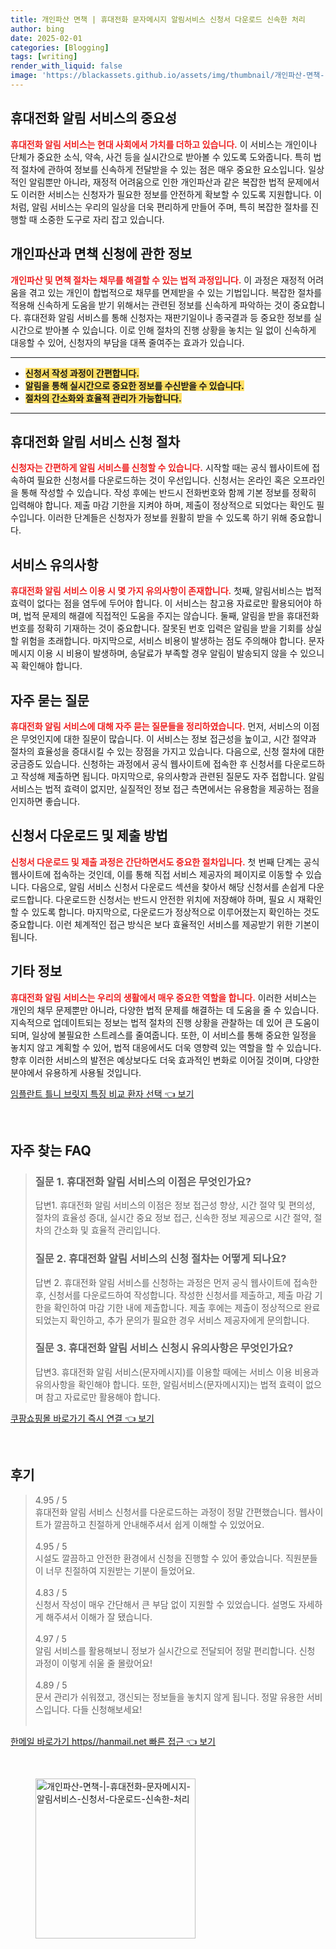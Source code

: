 ```yaml
---
title: 개인파산 면책 | 휴대전화 문자메시지 알림서비스 신청서 다운로드 신속한 처리
author: bing
date: 2025-02-01
categories: [Blogging]
tags: [writing]
render_with_liquid: false
image: 'https://blackassets.github.io/assets/img/thumbnail/개인파산-면책-|-휴대전화-문자메시지-알림서비스-신청서-다운로드-신속한-처리.webp'
---
```



<h2 id='휴대전화_알림_서비스의_중요성'>휴대전화 알림 서비스의 중요성</h2>

<p><b><span style="color: #ee2323;">휴대전화 알림 서비스는 현대 사회에서 가치를 더하고 있습니다.</span></b> 이 서비스는 개인이나 단체가 중요한 소식, 약속, 사건 등을 실시간으로 받아볼 수 있도록 도와줍니다. 특히 법적 절차에 관하여 정보를 신속하게 전달받을 수 있는 점은 매우 중요한 요소입니다. 일상적인 알림뿐만 아니라, 재정적 어려움으로 인한 개인파산과 같은 복잡한 법적 문제에서도 이러한 서비스는 신청자가 필요한 정보를 안전하게 확보할 수 있도록 지원합니다. 이처럼, 알림 서비스는 우리의 일상을 더욱 편리하게 만들어 주며, 특히 복잡한 절차를 진행할 때 소중한 도구로 자리 잡고 있습니다.</p>

<h2 id='개인파산과_면책_신청에_관한_정보'>개인파산과 면책 신청에 관한 정보</h2>

<p><b><span style="color: #ee2323;">개인파산 및 면책 절차는 채무를 해결할 수 있는 법적 과정입니다.</span></b> 이 과정은 재정적 어려움을 겪고 있는 개인이 합법적으로 채무를 면제받을 수 있는 기법입니다. 복잡한 절차를 적용해 신속하게 도움을 받기 위해서는 관련된 정보를 신속하게 파악하는 것이 중요합니다. 휴대전화 알림 서비스를 통해 신청자는 재판기일이나 종국결과 등 중요한 정보를 실시간으로 받아볼 수 있습니다. 이로 인해 절차의 진행 상황을 놓치는 일 없이 신속하게 대응할 수 있어, 신청자의 부담을 대폭 줄여주는 효과가 있습니다.</p>

<hr />

<ul>
    <li><b><span style="background-color: #ffe066;">신청서 작성 과정이 간편합니다.</span></b></li>
    <li><b><span style="background-color: #ffe066;">알림을 통해 실시간으로 중요한 정보를 수신받을 수 있습니다.</span></b></li>
    <li><b><span style="background-color: #ffe066;">절차의 간소화와 효율적 관리가 가능합니다.</span></b></li>
</ul>

<hr />

<h2 id='휴대전화_알림_서비스_신청_절차'>휴대전화 알림 서비스 신청 절차</h2>

<p><b><span style="color: #ee2323;">신청자는 간편하게 알림 서비스를 신청할 수 있습니다.</span></b> 시작할 때는 공식 웹사이트에 접속하여 필요한 신청서를 다운로드하는 것이 우선입니다. 신청서는 온라인 혹은 오프라인을 통해 작성할 수 있습니다. 작성 후에는 반드시 전화번호와 함께 기본 정보를 정확히 입력해야 합니다. 제출 마감 기한을 지켜야 하며, 제출이 정상적으로 되었다는 확인도 필수입니다. 이러한 단계들은 신청자가 정보를 원활히 받을 수 있도록 하기 위해 중요합니다.</p>

<h2 id='서비스_유의사항'>서비스 유의사항</h2>

<p><b><span style="color: #ee2323;">휴대전화 알림 서비스 이용 시 몇 가지 유의사항이 존재합니다.</span></b> 첫째, 알림서비스는 법적 효력이 없다는 점을 염두에 두어야 합니다. 이 서비스는 참고용 자료로만 활용되어야 하며, 법적 문제의 해결에 직접적인 도움을 주지는 않습니다. 둘째, 알림을 받을 휴대전화 번호를 정확히 기재하는 것이 중요합니다. 잘못된 번호 입력은 알림을 받을 기회를 상실할 위험을 초래합니다. 마지막으로, 서비스 비용이 발생하는 점도 주의해야 합니다. 문자메시지 이용 시 비용이 발생하며, 송달료가 부족할 경우 알림이 발송되지 않을 수 있으니 꼭 확인해야 합니다.</p>

<h2 id='자주_묻는_질문'>자주 묻는 질문</h2>

<p><b><span style="color: #ee2323;">휴대전화 알림 서비스에 대해 자주 묻는 질문들을 정리하였습니다.</span></b> 먼저, 서비스의 이점은 무엇인지에 대한 질문이 많습니다. 이 서비스는 정보 접근성을 높이고, 시간 절약과 절차의 효율성을 증대시킬 수 있는 장점을 가지고 있습니다. 다음으로, 신청 절차에 대한 궁금증도 있습니다. 신청하는 과정에서 공식 웹사이트에 접속한 후 신청서를 다운로드하고 작성해 제출하면 됩니다. 마지막으로, 유의사항과 관련된 질문도 자주 접합니다. 알림서비스는 법적 효력이 없지만, 실질적인 정보 접근 측면에서는 유용함을 제공하는 점을 인지하면 좋습니다.</p>

<h2 id='신청서_다운로드_및_제출_방법'>신청서 다운로드 및 제출 방법</h2>

<p><b><span style="color: #ee2323;">신청서 다운로드 및 제출 과정은 간단하면서도 중요한 절차입니다.</span></b> 첫 번째 단계는 공식 웹사이트에 접속하는 것인데, 이를 통해 직접 서비스 제공자의 페이지로 이동할 수 있습니다. 다음으로, 알림 서비스 신청서 다운로드 섹션을 찾아서 해당 신청서를 손쉽게 다운로드합니다. 다운로드한 신청서는 반드시 안전한 위치에 저장해야 하며, 필요 시 재확인할 수 있도록 합니다. 마지막으로, 다운로드가 정상적으로 이루어졌는지 확인하는 것도 중요합니다. 이런 체계적인 접근 방식은 보다 효율적인 서비스를 제공받기 위한 기본이 됩니다.</p>

<h2 id='기타_정보'>기타 정보</h2>

<p><b><span style="color: #ee2323;">휴대전화 알림 서비스는 우리의 생활에서 매우 중요한 역할을 합니다.</span></b> 이러한 서비스는 개인의 채무 문제뿐만 아니라, 다양한 법적 문제를 해결하는 데 도움을 줄 수 있습니다. 지속적으로 업데이트되는 정보는 법적 절차의 진행 상황을 관찰하는 데 있어 큰 도움이 되며, 일상에 불필요한 스트레스를 줄여줍니다. 또한, 이 서비스를 통해 중요한 일정을 놓치지 않고 계획할 수 있어, 법적 대응에서도 더욱 영향력 있는 역할을 할 수 있습니다. 향후 이러한 서비스의 발전은 예상보다도 더욱 효과적인 변화로 이어질 것이며, 다양한 분야에서 유용하게 사용될 것입니다.</p>


<p><a class="click-button" title="임플란트 틀니 브릿지 특징 비교 환자 선택" href="https://blackassets.github.io/posts/%EC%9E%84%ED%94%8C%EB%9E%80%ED%8A%B8-%ED%8B%80%EB%8B%88-%EB%B8%8C%EB%A6%BF%EC%A7%80-%ED%8A%B9%EC%A7%95-%EB%B9%84%EA%B5%90-%ED%99%98%EC%9E%90-%EC%84%A0%ED%83%9D/" rel="dofollow">임플란트 틀니 브릿지 특징 비교 환자 선택 👈 보기</a></p><br>
<h2 id='자주_찾는_FAQ'>자주 찾는 FAQ</h2>
<div itemscope="" itemtype="https://schema.org/FAQPage"> 
<blockquote> 
<div itemscope="" itemprop="mainEntity" itemtype="https://schema.org/Question"> 
<h3 itemprop="name">질문 1. 휴대전화 알림 서비스의 이점은 무엇인가요?</h3> 
<div itemscope="" itemprop="acceptedAnswer" itemtype="https://schema.org/Answer"> 
<span itemprop="text"> 
<p>답변1. 휴대전화 알림 서비스의 이점은 정보 접근성 향상, 시간 절약 및 편의성, 절차의 효율성 증대, 실시간 중요 정보 접근, 신속한 정보 제공으로 시간 절약, 절차의 간소화 및 효율적 관리입니다.</p> 
</span> 
</div> 
</div> 
<div itemscope="" itemprop="mainEntity" itemtype="https://schema.org/Question"> 
<h3 itemprop="name">질문 2. 휴대전화 알림 서비스의 신청 절차는 어떻게 되나요?</h3> 
<div itemscope="" itemprop="acceptedAnswer" itemtype="https://schema.org/Answer"> 
<span itemprop="text"> 
<p>답변 2. 휴대전화 알림 서비스를 신청하는 과정은 먼저 공식 웹사이트에 접속한 후, 신청서를 다운로드하여 작성합니다. 작성한 신청서를 제출하고, 제출 마감 기한을 확인하여 마감 기한 내에 제출합니다. 제출 후에는 제출이 정상적으로 완료되었는지 확인하고, 추가 문의가 필요한 경우 서비스 제공자에게 문의합니다.</p> 
</span> 
</div> 
</div> 
<div itemscope="" itemprop="mainEntity" itemtype="https://schema.org/Question"> 
<h3 itemprop="name">질문 3. 휴대전화 알림 서비스 신청시 유의사항은 무엇인가요?</h3> 
<div itemscope="" itemprop="acceptedAnswer" itemtype="https://schema.org/Answer"> 
<span itemprop="text"> 
<p>답변3. 휴대전화 알림 서비스(문자메시지)를 이용할 때에는 서비스 이용 비용과 유의사항을 확인해야 합니다. 또한, 알림서비스(문자메시지)는 법적 효력이 없으며 참고 자료로만 활용해야 합니다.</p> 
</span> 
</div> 
</div> 
</blockquote> 
</div>
<p><a class="click-button" title="쿠팡쇼핑몰 바로가기 즉시 연결" href="https://blackassets.github.io/posts/%EC%BF%A0%ED%8C%A1%EC%87%BC%ED%95%91%EB%AA%B0-%EB%B0%94%EB%A1%9C%EA%B0%80%EA%B8%B0-%EC%A6%89%EC%8B%9C-%EC%97%B0%EA%B2%B0/" rel="dofollow">쿠팡쇼핑몰 바로가기 즉시 연결 👈 보기</a></p><br>
<h2 id='후기'>후기</h2>
<div itemscope itemtype="https://schema.org/Product">
  <blockquote>
  <div itemprop="review" itemscope itemtype="https://schema.org/Review">
      <div itemprop="reviewRating" itemscope itemtype="https://schema.org/Rating"> <span itemprop="ratingValue">4.95</span> / <span itemprop="bestRating">5</span> </div>
      <span itemprop="reviewBody">휴대전화 알림 서비스 신청서를 다운로드하는 과정이 정말 간편했습니다. 웹사이트가 깔끔하고 친절하게 안내해주셔서 쉽게 이해할 수 있었어요.</span>
  </div>
  <br>
  <div itemprop="review" itemscope itemtype="https://schema.org/Review">
      <div itemprop="reviewRating" itemscope itemtype="https://schema.org/Rating"> <span itemprop="ratingValue">4.95</span> / <span itemprop="bestRating">5</span> </div>
      <span itemprop="reviewBody">시설도 깔끔하고 안전한 환경에서 신청을 진행할 수 있어 좋았습니다. 직원분들이 너무 친절하여 지원받는 기분이 들었어요.</span>
  </div>
  <br>
  <div itemprop="review" itemscope itemtype="https://schema.org/Review">
      <div itemprop="reviewRating" itemscope itemtype="https://schema.org/Rating"> <span itemprop="ratingValue">4.83</span> / <span itemprop="bestRating">5</span> </div>
      <span itemprop="reviewBody">신청서 작성이 매우 간단해서 큰 부담 없이 지원할 수 있었습니다. 설명도 자세하게 해주셔서 이해가 잘 됐습니다.</span>
  </div>
  <br>
  <div itemprop="review" itemscope itemtype="https://schema.org/Review">
      <div itemprop="reviewRating" itemscope itemtype="https://schema.org/Rating"> <span itemprop="ratingValue">4.97</span> / <span itemprop="bestRating">5</span> </div>
      <span itemprop="reviewBody">알림 서비스를 활용해보니 정보가 실시간으로 전달되어 정말 편리합니다. 신청 과정이 이렇게 쉬울 줄 몰랐어요!</span>
  </div>
  <br>
  <div itemprop="review" itemscope itemtype="https://schema.org/Review">
      <div itemprop="reviewRating" itemscope itemtype="https://schema.org/Rating"> <span itemprop="ratingValue">4.89</span> / <span itemprop="bestRating">5</span> </div>
      <span itemprop="reviewBody">문서 관리가 쉬워졌고, 갱신되는 정보들을 놓치지 않게 됩니다. 정말 유용한 서비스입니다. 다들 신청해보세요!</span>
  </div>
  <br>
  </blockquote>
</div>
<p><a class="click-button" title="한메일 바로가기 https//hanmail.net 빠른 접근" href="https://blackassets.github.io/posts/%ED%95%9C%EB%A9%94%EC%9D%BC-%EB%B0%94%EB%A1%9C%EA%B0%80%EA%B8%B0-httpshanmail.net-%EB%B9%A0%EB%A5%B8-%EC%A0%91%EA%B7%BC/" rel="dofollow">한메일 바로가기 https//hanmail.net 빠른 접근 👈 보기</a></p><br>
<figure class="image"><img src="https://blackassets.github.io/assets/img/thumbnail/개인파산-면책-|-휴대전화-문자메시지-알림서비스-신청서-다운로드-신속한-처리.webp" alt="개인파산-면책-|-휴대전화-문자메시지-알림서비스-신청서-다운로드-신속한-처리" width="256" height="256"></figure>